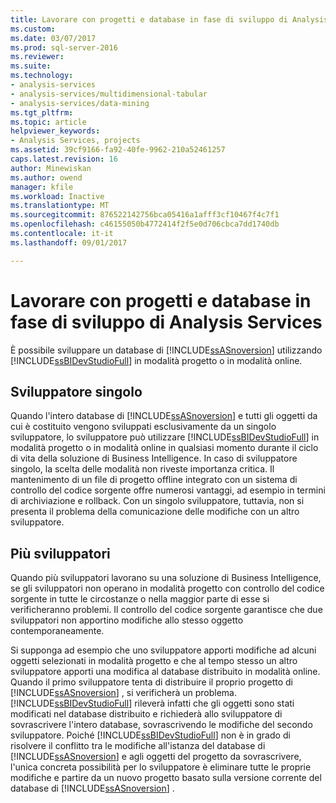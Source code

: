 ```yaml
---
title: Lavorare con progetti e database in fase di sviluppo di Analysis Services | Documenti Microsoft
ms.custom: 
ms.date: 03/07/2017
ms.prod: sql-server-2016
ms.reviewer: 
ms.suite: 
ms.technology:
- analysis-services
- analysis-services/multidimensional-tabular
- analysis-services/data-mining
ms.tgt_pltfrm: 
ms.topic: article
helpviewer_keywords:
- Analysis Services, projects
ms.assetid: 39cf9166-fa92-40fe-9962-210a52461257
caps.latest.revision: 16
author: Minewiskan
ms.author: owend
manager: kfile
ms.workload: Inactive
ms.translationtype: MT
ms.sourcegitcommit: 876522142756bca05416a1afff3cf10467f4c7f1
ms.openlocfilehash: c46155050b4772414f2f5e0d706cbca7dd1740db
ms.contentlocale: it-it
ms.lasthandoff: 09/01/2017

---
```

# <a name="work-with-analysis-services-projects-and-databases-in-development"></a>Lavorare con progetti e database in fase di sviluppo di Analysis Services
  È possibile sviluppare un database di [!INCLUDE[ssASnoversion](../../includes/ssasnoversion-md.md)] utilizzando [!INCLUDE[ssBIDevStudioFull](../../includes/ssbidevstudiofull-md.md)] in modalità progetto o in modalità online.  
  
## <a name="single-developer"></a>Sviluppatore singolo  
 Quando l'intero database di [!INCLUDE[ssASnoversion](../../includes/ssasnoversion-md.md)] e tutti gli oggetti da cui è costituito vengono sviluppati esclusivamente da un singolo sviluppatore, lo sviluppatore può utilizzare [!INCLUDE[ssBIDevStudioFull](../../includes/ssbidevstudiofull-md.md)] in modalità progetto o in modalità online in qualsiasi momento durante il ciclo di vita della soluzione di Business Intelligence. In caso di sviluppatore singolo, la scelta delle modalità non riveste importanza critica. Il mantenimento di un file di progetto offline integrato con un sistema di controllo del codice sorgente offre numerosi vantaggi, ad esempio in termini di archiviazione e rollback. Con un singolo sviluppatore, tuttavia, non si presenta il problema della comunicazione delle modifiche con un altro sviluppatore.  
  
## <a name="multiple-developers"></a>Più sviluppatori  
 Quando più sviluppatori lavorano su una soluzione di Business Intelligence, se gli sviluppatori non operano in modalità progetto con controllo del codice sorgente in tutte le circostanze o nella maggior parte di esse si verificheranno problemi. Il controllo del codice sorgente garantisce che due sviluppatori non apportino modifiche allo stesso oggetto contemporaneamente.  
  
 Si supponga ad esempio che uno sviluppatore apporti modifiche ad alcuni oggetti selezionati in modalità progetto e che al tempo stesso un altro sviluppatore apporti una modifica al database distribuito in modalità online. Quando il primo sviluppatore tenta di distribuire il proprio progetto di [!INCLUDE[ssASnoversion](../../includes/ssasnoversion-md.md)] , si verificherà un problema. [!INCLUDE[ssBIDevStudioFull](../../includes/ssbidevstudiofull-md.md)] rileverà infatti che gli oggetti sono stati modificati nel database distribuito e richiederà allo sviluppatore di sovrascrivere l'intero database, sovrascrivendo le modifiche del secondo sviluppatore. Poiché [!INCLUDE[ssBIDevStudioFull](../../includes/ssbidevstudiofull-md.md)] non è in grado di risolvere il conflitto tra le modifiche all'istanza del database di [!INCLUDE[ssASnoversion](../../includes/ssasnoversion-md.md)] e agli oggetti del progetto da sovrascrivere, l'unica concreta possibilità per lo sviluppatore è eliminare tutte le proprie modifiche e partire da un nuovo progetto basato sulla versione corrente del database di [!INCLUDE[ssASnoversion](../../includes/ssasnoversion-md.md)] .  
  
  


